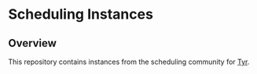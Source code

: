 # Scheduling Instances

## Overview

This repository contains instances from the scheduling community for [Tyr](https://github.com/plaans/tyr).
